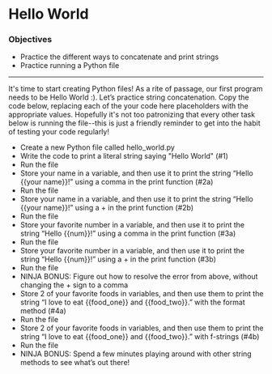 # Hello World

<h3>Objectives</h3>
<ul>
  <li>Practice the different ways to concatenate and print strings</li>
  <li>Practice running a Python file</li>
</ul>
<hr>
<p>It's time to start creating Python files! As a rite of passage, our first program needs to be Hello World :). Let’s practice string concatenation. Copy the code below, replacing each of the your code here placeholders with the appropriate values. Hopefully it's not too patronizing that every other task below is running the file--this is just a friendly reminder to get into the habit of testing your code regularly!</p>
<ul>
  <li>Create a new Python file called hello_world.py</li>
  <li>Write the code to print a literal string saying "Hello World" (#1)</li>
  <li>Run the file</li>
  <li>Store your name in a variable, and then use it to print the string “Hello {{your name}}!” using a comma in the print function (#2a)</li>
  <li>Run the file</li>
  <li>Store your name in a variable, and then use it to print the string “Hello {{your name}}!” using a + in the print function (#2b)</li>
  <li>Run the file</li>
  <li>Store your favorite number in a variable, and then use it to print the string “Hello {{num}}!” using a comma in the print function (#3a)</li>
  <li>Run the file</li>
  <li>Store your favorite number in a variable, and then use it to print the string “Hello {{num}}!” using a + in the print function (#3b)</li>
  <li>Run the file</li>
  <li>NINJA BONUS: Figure out how to resolve the error from above, without changing the + sign to a comma</li>
  <li>Store 2 of your favorite foods in variables, and then use them to print the string “I love to eat {{food_one}} and {{food_two}}.” with the format method (#4a)</li>
  <li>Run the file</li>
  <li>Store 2 of your favorite foods in variables, and then use them to print the string “I love to eat {{food_one}} and {{food_two}}.” with f-strings (#4b)</li>
  <li>Run the file</li>
  <li>NINJA BONUS: Spend a few minutes playing around with other string methods to see what’s out there!</li>
</ul>
